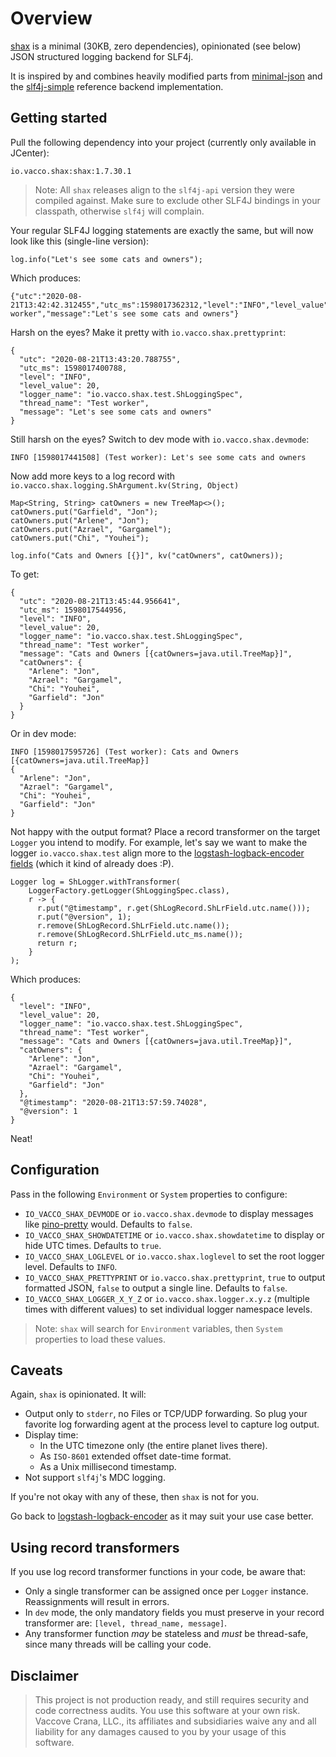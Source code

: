 # Overview

[shax](https://en.wikipedia.org/wiki/List_of_demons_in_the_Ars_Goetia#Marquises) is
a minimal (30KB, zero dependencies), opinionated (see below) JSON structured logging
backend for SLF4j.

It is inspired by and combines heavily modified parts from [minimal-json](https://github.com/ralfstx/minimal-json)
and the [slf4j-simple](https://github.com/qos-ch/slf4j/tree/master/slf4j-simple) reference
backend implementation.

## Getting started

Pull the following dependency into your project (currently only available in JCenter):

```io.vacco.shax:shax:1.7.30.1```

> Note: All `shax` releases align to the `slf4j-api` version they were compiled against. Make sure to exclude
> other SLF4J bindings in your classpath, otherwise `slf4j` will complain.

Your regular SLF4J logging statements are exactly the same, but will now look like this (single-line version):

```
log.info("Let's see some cats and owners");
```

Which produces:

```
{"utc":"2020-08-21T13:42:42.312455","utc_ms":1598017362312,"level":"INFO","level_value":20,"logger_name":"io.vacco.shax.test.ShLoggingSpec","thread_name":"Test worker","message":"Let's see some cats and owners"}
```

Harsh on the eyes? Make it pretty with `io.vacco.shax.prettyprint`:

```
{
  "utc": "2020-08-21T13:43:20.788755",
  "utc_ms": 1598017400788,
  "level": "INFO",
  "level_value": 20,
  "logger_name": "io.vacco.shax.test.ShLoggingSpec",
  "thread_name": "Test worker",
  "message": "Let's see some cats and owners"
}
```

Still harsh on the eyes? Switch to dev mode with `io.vacco.shax.devmode`:

```
INFO [1598017441508] (Test worker): Let's see some cats and owners
```

Now add more keys to a log record with `io.vacco.shax.logging.ShArgument.kv(String, Object)`
    
```
Map<String, String> catOwners = new TreeMap<>();
catOwners.put("Garfield", "Jon");
catOwners.put("Arlene", "Jon");
catOwners.put("Azrael", "Gargamel");
catOwners.put("Chi", "Youhei");

log.info("Cats and Owners [{}]", kv("catOwners", catOwners));
```

To get:

```
{
  "utc": "2020-08-21T13:45:44.956641",
  "utc_ms": 1598017544956,
  "level": "INFO",
  "level_value": 20,
  "logger_name": "io.vacco.shax.test.ShLoggingSpec",
  "thread_name": "Test worker",
  "message": "Cats and Owners [{catOwners=java.util.TreeMap}]",
  "catOwners": {
    "Arlene": "Jon",
    "Azrael": "Gargamel",
    "Chi": "Youhei",
    "Garfield": "Jon"
  }
}
```

Or in dev mode:

```
INFO [1598017595726] (Test worker): Cats and Owners [{catOwners=java.util.TreeMap}]
{
  "Arlene": "Jon",
  "Azrael": "Gargamel",
  "Chi": "Youhei",
  "Garfield": "Jon"
}
```

Not happy with the output format? Place a record transformer on the target `Logger` you intend to modify.
For example, let's say we want to make the logger `io.vacco.shax.test` align more to the
[logstash-logback-encoder fields](https://github.com/logstash/logstash-logback-encoder#standard-fields) 
(which it kind of already does :P).

```
Logger log = ShLogger.withTransformer(
    LoggerFactory.getLogger(ShLoggingSpec.class),
    r -> {
      r.put("@timestamp", r.get(ShLogRecord.ShLrField.utc.name()));
      r.put("@version", 1);
      r.remove(ShLogRecord.ShLrField.utc.name());
      r.remove(ShLogRecord.ShLrField.utc_ms.name());
      return r;
    }
);
```

Which produces:

```
{
  "level": "INFO",
  "level_value": 20,
  "logger_name": "io.vacco.shax.test.ShLoggingSpec",
  "thread_name": "Test worker",
  "message": "Cats and Owners [{catOwners=java.util.TreeMap}]",
  "catOwners": {
    "Arlene": "Jon",
    "Azrael": "Gargamel",
    "Chi": "Youhei",
    "Garfield": "Jon"
  },
  "@timestamp": "2020-08-21T13:57:59.74028",
  "@version": 1
}
```

Neat!

## Configuration

Pass in the following `Environment` or `System`  properties to configure:

- `IO_VACCO_SHAX_DEVMODE` or `io.vacco.shax.devmode` to display messages like [pino-pretty](https://github.com/pinojs/pino-pretty) would. Defaults to `false`.
- `IO_VACCO_SHAX_SHOWDATETIME` or `io.vacco.shax.showdatetime` to display or hide UTC times. Defaults to `true`.
- `IO_VACCO_SHAX_LOGLEVEL` or `io.vacco.shax.loglevel` to set the root logger level. Defaults to `INFO`.
- `IO_VACCO_SHAX_PRETTYPRINT` or `io.vacco.shax.prettyprint`, `true` to output formatted JSON, `false` to output a single line. Defaults to `false`.
- `IO_VACCO_SHAX_LOGGER_X_Y_Z` or `io.vacco.shax.logger.x.y.z` (multiple times with different values) to set individual logger namespace levels.

> Note: `shax` will search for `Environment` variables, then `System` properties to load these values.

## Caveats

Again, `shax` is opinionated. It will:

- Output only to `stderr`, no Files or TCP/UDP forwarding. So plug your favorite log forwarding agent at the process level to capture log output.
- Display time:
  - In the UTC timezone only (the entire planet lives there).
  - As `ISO-8601` extended offset date-time format.
  - As a Unix millisecond timestamp.
- Not support `slf4j`'s MDC logging.

If you're not okay with any of these, then `shax` is not for you.

Go back to [logstash-logback-encoder](https://github.com/logstash/logstash-logback-encoder) as it may suit your use case better.

## Using record transformers

If you use log record transformer functions in your code, be aware that:

- Only a single transformer can be assigned once per `Logger` instance. Reassignments will result in errors.
- In `dev` mode, the only mandatory fields you must preserve in your record transformer are: `[level, thread_name, message]`.
- Any transformer function *may* be stateless and *must* be thread-safe, since many threads will be calling your code.

## Disclaimer

> This project is not production ready, and still requires security and code correctness audits.
> You use this software at your own risk. Vaccove Crana, LLC., its affiliates and subsidiaries
> waive any and all liability for any damages caused to you by your usage of this software.
